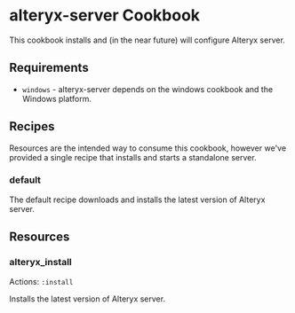 alteryx-server Cookbook
================================
This cookbook installs and (in the near future) will configure Alteryx server.

Requirements
------------
- `windows` - alteryx-server depends on the windows cookbook and the Windows platform.

<!--
Attributes
----------
TODO: List your cookbook attributes here.

e.g.
#### cookbook-alteryx-server::default
<table>
  <tr>
    <th>Key</th>
    <th>Type</th>
    <th>Description</th>
    <th>Default</th>
  </tr>
  <tr>
    <td><tt>['cookbook-alteryx-server']['bacon']</tt></td>
    <td>Boolean</td>
    <td>whether to include bacon</td>
    <td><tt>true</tt></td>
  </tr>
</table>


Usage
-----
### cookbook-alteryx-server::default

Just include `cookbook-alteryx-server` in your node's `run_list`:

```json
{
  "name":"my_node",
  "run_list": [
    "recipe[cookbook-alteryx-server]"
  ]
}
```
-->

Recipes
-------
Resources are the intended way to consume this cookbook, however we've provided a single recipe that installs and starts a standalone server.

### default

The default recipe downloads and installs the latest version of Alteryx server.

Resources
---------

### alteryx_install
Actions: `:install`

Installs the latest version of Alteryx server.

<!--
License and Authors
-------------------
Authors: TODO: List authors
-->
